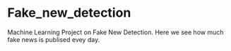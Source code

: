 # Fake_new_detection
Machine Learning Project on Fake New Detection. Here we see how much fake news is publised evey day. 
